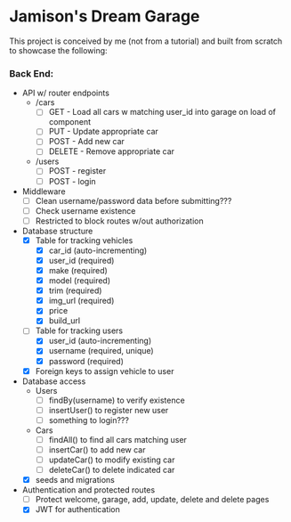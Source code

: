 
# Jamison's Dream Garage

This project is conceived by me (not from a tutorial) and built from scratch to showcase the following: 

### Back End:
- API w/ router endpoints
    - /cars
        - [ ] GET - Load all cars w matching user_id into garage on load of component
        - [ ] PUT - Update appropriate car
        - [ ] POST - Add new car
        - [ ] DELETE - Remove appropriate car
    - /users
        - [ ] POST - register
        - [ ] POST - login
- Middleware
    - [ ] Clean username/password data before submitting???
        <!-- Maybe not necessary because of validation in front end??? -->
    - [ ] Check username existence
    - [ ] Restricted to block routes w/out authorization
- Database structure
    - [x] Table for tracking vehicles
        - [x] car_id (auto-incrementing)
        - [x] user_id (required)
        - [x] make (required)
        - [x] model (required)
        - [x] trim (required)
        - [x] img_url (required)
        - [x] price
        - [x] build_url
    - [ ] Table for tracking users
        - [x] user_id (auto-incrementing)
        - [x] username (required, unique)
        - [x] password (required)
    - [x] Foreign keys to assign vehicle to user
- Database access
    - Users
        - [ ] findBy(username) to verify existence
        - [ ] insertUser() to register new user
        - [ ] something to login???
    - Cars
        - [ ] findAll() to find all cars matching user
        - [ ] insertCar() to add new car
        - [ ] updateCar() to modify existing car
        - [ ] deleteCar() to delete indicated car
    - [x] seeds and migrations
- Authentication and protected routes
    - [ ] Protect welcome, garage, add, update, delete and delete pages
    - [x] JWT for authentication
    <!-- JWT doesn't allow for logout. Switch to session storage??? -->
